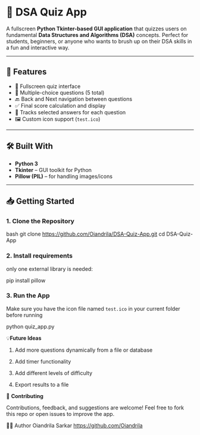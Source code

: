 # 🧠 DSA Quiz App

A fullscreen **Python Tkinter-based GUI application** that quizzes users on fundamental **Data Structures and Algorithms (DSA)** concepts. Perfect for students, beginners, or anyone who wants to brush up on their DSA skills in a fun and interactive way.

---

## 📸 Features

- 🚀 Fullscreen quiz interface
- 🧩 Multiple-choice questions (5 total)
- 🔙 Back and Next navigation between questions
- ✅ Final score calculation and display
- 🎯 Tracks selected answers for each question
- 🖼️ Custom icon support (`test.ico`)

---

## 🛠️ Built With

- **Python 3**
- **Tkinter** – GUI toolkit for Python
- **Pillow (PIL)** – for handling images/icons

---

## 📥 Getting Started

### 1. Clone the Repository

bash
git clone https://github.com/Oiandrila/DSA-Quiz-App.git
cd DSA-Quiz-App


### 2. Install requirements
only one external library is needed:

pip install pillow


### 3. Run the App

Make sure you have the icon file named `test.ico` in your current folder before running

python quiz_app.py


 💡**Future Ideas**
1.  Add more questions dynamically from a file or database

2.  Add timer functionality

3.  Add different levels of difficulty

4.  Export results to a file

🤝 **Contributing**

Contributions, feedback, and suggestions are welcome!
Feel free to fork this repo or open issues to improve the app.


🧑‍💻 Author
Oiandrila Sarkar
https://github.com/Oiandrila
